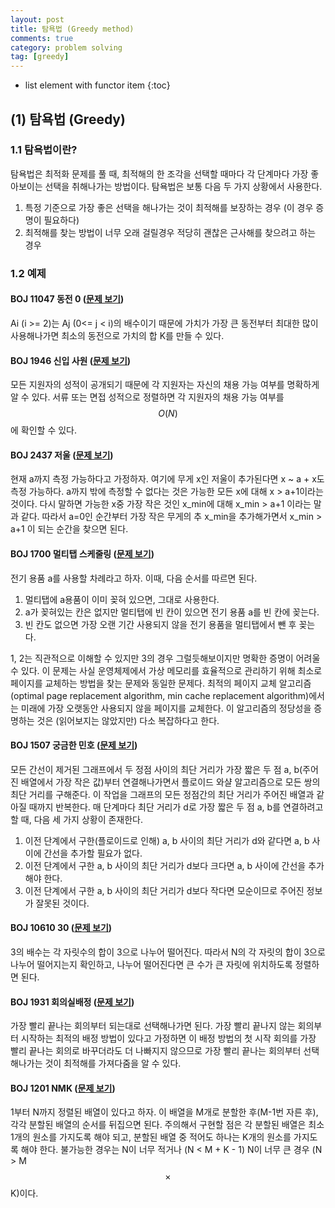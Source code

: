 ```yaml
---
layout: post
title: 탐욕법 (Greedy method)
comments: true
category: problem solving
tag: [greedy]
---
```


* list element with functor item
{:toc}

## (1) 탐욕법 (Greedy)

### 1.1 탐욕법이란?

탐욕법은 최적화 문제를 풀 때, 최적해의 한 조각을 선택할 때마다 각 단계마다 가장 좋아보이는 선택을 취해나가는 방법이다. 탐욕법은 보통 다음 두 가지 상황에서 사용한다.

1. 특정 기준으로 가장 좋은 선택을 해나가는 것이 최적해를 보장하는 경우 (이 경우 증명이 필요하다)
2. 최적해를 찾는 방법이 너무 오래 걸릴경우 적당히 괜찮은 근사해를 찾으려고 하는 경우

### 1.2 예제

#### BOJ 11047 동전 0 ([문제 보기](https://www.acmicpc.net/problem/11047))

Ai (i >= 2)는 Aj (0<= j < i)의 배수이기 때문에 가치가 가장 큰 동전부터 최대한 많이 사용해나가면 최소의 동전으로 가치의 합 K를 만들 수 있다.

#### BOJ 1946 신입 사원 ([문제 보기](https://www.acmicpc.net/problem/1946))

모든 지원자의 성적이 공개되기 때문에 각 지원자는 자신의 채용 가능 여부를 명확하게 알 수 있다. 서류 또는 면접 성적으로 정렬하면 각 지원자의 채용 가능 여부를 $$O(N)$$에 확인할 수 있다.

#### BOJ 2437 저울 ([문제 보기](https://www.acmicpc.net/problem/2437))

현재 a까지 측정 가능하다고 가정하자. 여기에 무게 x인 저울이 추가된다면 x ~ a + x도 측정 가능하다. a까지 밖에 측정할 수 없다는 것은 가능한 모든 x에 대해 x > a+1이라는 것이다. 다시 말하면 가능한 x중 가장 작은 것인 x_min에 대해 x_min > a+1 이라는 말과 같다. 따라서 a=0인 순간부터 가장 작은 무게의 추 x_min을 추가해가면서 x_min > a+1 이 되는 순간을 찾으면 된다. 

#### BOJ 1700 멀티탭 스케줄링 ([문제 보기](https://www.acmicpc.net/problem/1700))

전기 용품 a를 사용할 차례라고 하자. 이때, 다음 순서를 따르면 된다.

1. 멀티탭에 a용품이 이미 꽂혀 있으면, 그대로 사용한다.
2. a가 꽂혀있는 칸은 없지만 멀티탭에 빈 칸이 있으면 전기 용품 a를 빈 칸에 꽂는다.
3. 빈 칸도 없으면 가장 오랜 기간 사용되지 않을 전기 용품을 멀티탭에서 뺀 후 꽂는다.

1, 2는 직관적으로 이해할 수 있지만 3의 경우 그럴듯해보이지만 명확한 증명이 어려울 수 있다. 이 문제는 사실 운영체제에서 가상 메모리를 효율적으로 관리하기 위해 최소로 페이지를 교체하는 방법을 찾는 문제와 동일한 문제다. 최적의 페이지 교체 알고리즘(optimal page replacement algorithm, min cache replacement algorithm)에서는 미래에 가장 오랫동안 사용되지 않을 페이지를 교체한다. 이 알고리즘의 정당성을 증명하는 것은 (읽어보지는 않았지만) 다소 복잡하다고 한다.

#### BOJ 1507 궁금한 민호 ([문제 보기](https://www.acmicpc.net/problem/1507))

모든 간선이 제거된 그래프에서 두 정점 사이의 최단 거리가 가장 짧은 두 점 a, b(주어진 배열에서 가장 작은 값)부터 연결해나가면서 플로이드 와샬 알고리즘으로 모든 쌍의 최단 거리를 구해준다. 이 작업을 그래프의 모든 정점간의 최단 거리가 주어진 배열과 같아질 때까지 반복한다. 매 단계마다 최단 거리가 d로 가장 짧은 두 점 a, b를 연결하려고 할 때, 다음 세 가지 상황이 존재한다.

1. 이전 단계에서 구한(플로이드로 인해) a, b 사이의 최단 거리가 d와 같다면 a, b 사이에 간선을 추가할 필요가 없다.
2. 이전 단계에서 구한 a, b 사이의 최단 거리가 d보다 크다면 a, b 사이에 간선을 추가해야 한다.
3. 이전 단계에서 구한 a, b 사이의 최단 거리가 d보다 작다면 모순이므로 주어진 정보가 잘못된 것이다.

#### BOJ 10610 30 ([문제 보기](https://www.acmicpc.net/problem/10610))

3의 배수는 각 자릿수의 합이 3으로 나누어 떨어진다. 따라서 N의 각 자릿의 합이 3으로 나누어 떨어지는지 확인하고, 나누어 떨어진다면 큰 수가 큰 자릿에 위치하도록 정렬하면 된다.

#### BOJ 1931 회의실배정 ([문제 보기](https://www.acmicpc.net/problem/1931))

가장 빨리 끝나는 회의부터 되는대로 선택해나가면 된다. 가장 빨리 끝나지 않는 회의부터 시작하는 최적의 배정 방법이 있다고 가정하면 이 배정 방법의 첫 시작 회의를 가장 빨리 끝나는 회의로 바꾸더라도 더 나빠지지 않으므로 가장 빨리 끝나는 회의부터 선택해나가는 것이 최적해를 가져다줌을 알 수 있다.

#### BOJ 1201 NMK ([문제 보기](https://www.acmicpc.net/problem/1201))

1부터 N까지 정렬된 배열이 있다고 하자. 이 배열을 M개로 분할한 후(M-1번 자른 후), 각각 분할된 배열의 순서를 뒤집으면 된다. 주의해서 구현할 점은 각 분할된 배열은 최소 1개의 원소를 가지도록 해야 되고, 분할된 배열 중 적어도 하나는 K개의 원소를 가지도록 해야 한다. 불가능한 경우는 N이 너무 적거나 (N < M + K - 1) N이 너무 큰 경우 (N > M $$\times$$ K)이다.